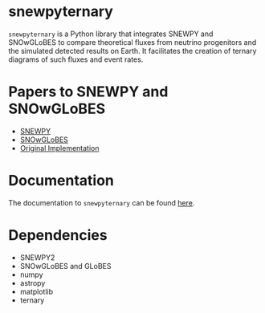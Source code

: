 # snewpyternary
`snewpyternary` is a Python library that integrates SNEWPY and SNOwGLoBES to compare theoretical fluxes from neutrino progenitors and the simulated detected results on Earth. It facilitates the creation of ternary diagrams of such fluxes and event rates.

# Papers to SNEWPY and SNOwGLoBES
- [SNEWPY](https://arxiv.org/abs/2109.08188)
- [SNOwGLoBES](https://github.com/SNOwGLoBES/snowglobes)
- [Original Implementation](https://github.com/rishigundakaram/SURF2020)

# Documentation
The documentation to `snewpyternary` can be found [here](https://filestore.amtstl.xyz/snewpyternary/snewpyternary.html).

# Dependencies
- SNEWPY2
- SNOwGLoBES and GLoBES
- numpy
- astropy
- matplotlib
- ternary
